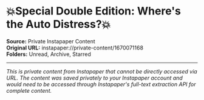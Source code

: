 # 💥Special Double Edition: Where's the Auto Distress?💥

**Source:** Private Instapaper Content  
**Original URL:** instapaper://private-content/1670071168  
**Folders:** Unread, Archive, Starred  

---

*This is private content from Instapaper that cannot be directly accessed via URL. The content was saved privately to your Instapaper account and would need to be accessed through Instapaper's full-text extraction API for complete content.*